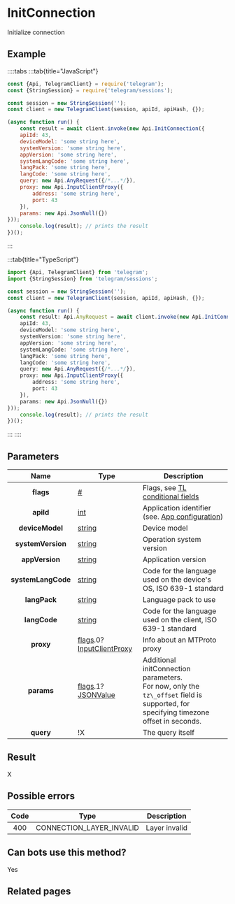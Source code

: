 # InitConnection

Initialize connection



## Example

::::tabs
:::tab{title="JavaScript"}
```js
const {Api, TelegramClient} = require('telegram');
const {StringSession} = require('telegram/sessions');

const session = new StringSession('');
const client = new TelegramClient(session, apiId, apiHash, {});

(async function run() {
    const result = await client.invoke(new Api.InitConnection({
    apiId: 43,
    deviceModel: 'some string here',
    systemVersion: 'some string here',
    appVersion: 'some string here',
    systemLangCode: 'some string here',
    langPack: 'some string here',
    langCode: 'some string here',
    query: new Api.AnyRequest({/*...*/}),
    proxy: new Api.InputClientProxy({
        address: 'some string here',
        port: 43
    }),
    params: new Api.JsonNull({})
}));
    console.log(result); // prints the result
})();
```
:::

:::tab{title="TypeScript"}
```ts
import {Api, TelegramClient} from 'telegram';
import {StringSession} from 'telegram/sessions';

const session = new StringSession('');
const client = new TelegramClient(session, apiId, apiHash, {});

(async function run() {
    const result: Api.AnyRequest = await client.invoke(new Api.InitConnection({
    apiId: 43,
    deviceModel: 'some string here',
    systemVersion: 'some string here',
    appVersion: 'some string here',
    systemLangCode: 'some string here',
    langPack: 'some string here',
    langCode: 'some string here',
    query: new Api.AnyRequest({/*...*/}),
    proxy: new Api.InputClientProxy({
        address: 'some string here',
        port: 43
    }),
    params: new Api.JsonNull({})
}));
    console.log(result); // prints the result
})();
```
:::
::::



## Parameters

| Name | Type | Description |
| :--: | ---- | ----------- |
| **flags** | [#](https://core.telegram.org/type/%23) | Flags, see [TL conditional fields](https://core.telegram.org/mtproto/TL-combinators#conditional-fields) 
| **apiId** | [int](https://core.telegram.org/type/int) | Application identifier (see. [App configuration](https://core.telegram.org/myapp)) 
| **deviceModel** | [string](https://core.telegram.org/type/string) | Device model 
| **systemVersion** | [string](https://core.telegram.org/type/string) | Operation system version 
| **appVersion** | [string](https://core.telegram.org/type/string) | Application version 
| **systemLangCode** | [string](https://core.telegram.org/type/string) | Code for the language used on the device's OS, ISO 639-1 standard 
| **langPack** | [string](https://core.telegram.org/type/string) | Language pack to use 
| **langCode** | [string](https://core.telegram.org/type/string) | Code for the language used on the client, ISO 639-1 standard 
| **proxy** | [flags](https://core.telegram.org/mtproto/TL-combinators#conditional-fields).0?[InputClientProxy](https://core.telegram.org/type/InputClientProxy) | Info about an MTProto proxy 
| **params** | [flags](https://core.telegram.org/mtproto/TL-combinators#conditional-fields).1?[JSONValue](https://core.telegram.org/type/JSONValue) | Additional initConnection parameters.   <br>For now, only the `tz\_offset` field is supported, for specifying timezone offset in seconds. 
| **query** | !X | The query itself 


## Result

X



## Possible errors

| Code | Type | Description |
| :--: | ---- | ----------- |
| 400 | CONNECTION\_LAYER\_INVALID | Layer invalid 


## Can bots use this method?

Yes

## Related pages



